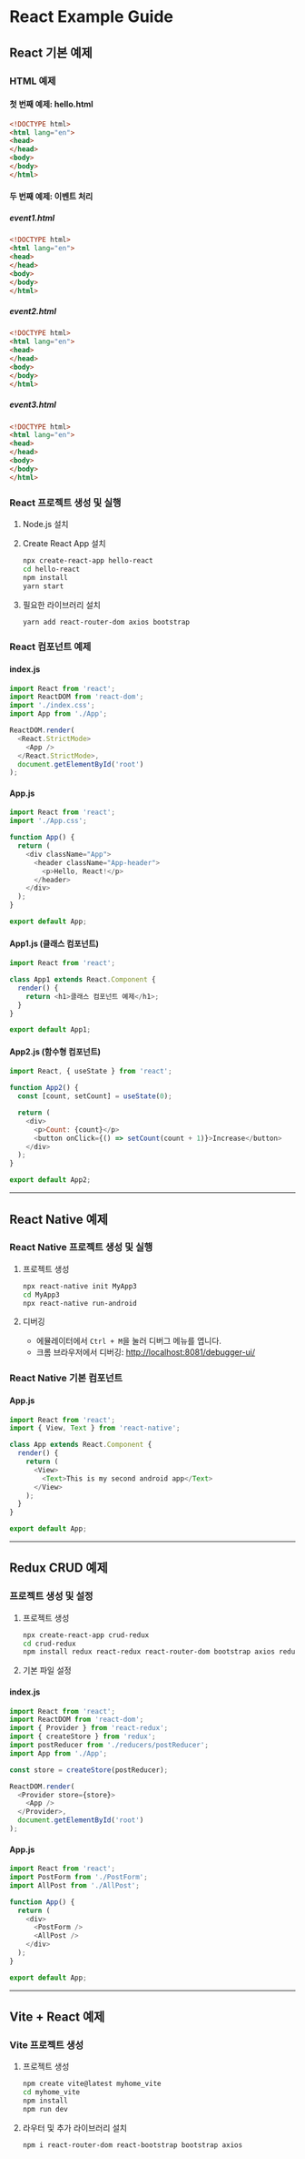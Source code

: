 # React Example Guide

## React 기본 예제

### HTML 예제

#### 첫 번째 예제: hello.html
```html
<!DOCTYPE html>
<html lang="en">
<head>
</head>
<body>
</body>
</html>
```

#### 두 번째 예제: 이벤트 처리

##### event1.html
```html
<!DOCTYPE html>
<html lang="en">
<head>
</head>
<body>
</body>
</html>
```

##### event2.html
```html
<!DOCTYPE html>
<html lang="en">
<head>
</head>
<body>
</body>
</html>
```

##### event3.html
```html
<!DOCTYPE html>
<html lang="en">
<head>
</head>
<body>
</body>
</html>
```

### React 프로젝트 생성 및 실행

1. Node.js 설치
2. Create React App 설치
   ```bash
   npx create-react-app hello-react
   cd hello-react
   npm install
   yarn start
   ```

3. 필요한 라이브러리 설치
   ```bash
   yarn add react-router-dom axios bootstrap
   ```

### React 컴포넌트 예제

#### index.js
```javascript
import React from 'react';
import ReactDOM from 'react-dom';
import './index.css';
import App from './App';

ReactDOM.render(
  <React.StrictMode>
    <App />
  </React.StrictMode>,
  document.getElementById('root')
);
```

#### App.js
```javascript
import React from 'react';
import './App.css';

function App() {
  return (
    <div className="App">
      <header className="App-header">
        <p>Hello, React!</p>
      </header>
    </div>
  );
}

export default App;
```

#### App1.js (클래스 컴포넌트)
```javascript
import React from 'react';

class App1 extends React.Component {
  render() {
    return <h1>클래스 컴포넌트 예제</h1>;
  }
}

export default App1;
```

#### App2.js (함수형 컴포넌트)
```javascript
import React, { useState } from 'react';

function App2() {
  const [count, setCount] = useState(0);

  return (
    <div>
      <p>Count: {count}</p>
      <button onClick={() => setCount(count + 1)}>Increase</button>
    </div>
  );
}

export default App2;
```

---

## React Native 예제

### React Native 프로젝트 생성 및 실행

1. 프로젝트 생성
   ```bash
   npx react-native init MyApp3
   cd MyApp3
   npx react-native run-android
   ```

2. 디버깅
   - 에뮬레이터에서 `Ctrl + M`을 눌러 디버그 메뉴를 엽니다.
   - 크롬 브라우저에서 디버깅: [http://localhost:8081/debugger-ui/](http://localhost:8081/debugger-ui/)

### React Native 기본 컴포넌트

#### App.js
```javascript
import React from 'react';
import { View, Text } from 'react-native';

class App extends React.Component {
  render() {
    return (
      <View>
        <Text>This is my second android app</Text>
      </View>
    );
  }
}

export default App;
```

---

## Redux CRUD 예제

### 프로젝트 생성 및 설정

1. 프로젝트 생성
   ```bash
   npx create-react-app crud-redux
   cd crud-redux
   npm install redux react-redux react-router-dom bootstrap axios redux-thunk
   ```

2. 기본 파일 설정

#### index.js
```javascript
import React from 'react';
import ReactDOM from 'react-dom';
import { Provider } from 'react-redux';
import { createStore } from 'redux';
import postReducer from './reducers/postReducer';
import App from './App';

const store = createStore(postReducer);

ReactDOM.render(
  <Provider store={store}>
    <App />
  </Provider>,
  document.getElementById('root')
);
```

#### App.js
```javascript
import React from 'react';
import PostForm from './PostForm';
import AllPost from './AllPost';

function App() {
  return (
    <div>
      <PostForm />
      <AllPost />
    </div>
  );
}

export default App;
```

---

## Vite + React 예제

### Vite 프로젝트 생성

1. 프로젝트 생성
   ```bash
   npm create vite@latest myhome_vite
   cd myhome_vite
   npm install
   npm run dev
   ```

2. 라우터 및 추가 라이브러리 설치
   ```bash
   npm i react-router-dom react-bootstrap bootstrap axios
   ```
